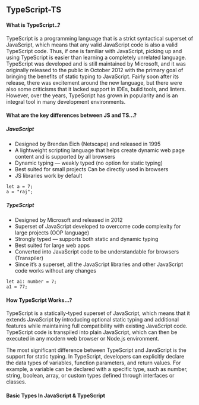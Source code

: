 ﻿## TypeScript-TS

#### What is TypeScript..?
TypeScript is a programming language that is a strict syntactical superset of JavaScript, which means that any valid JavaScript code is also a valid TypeScript code. Thus, if one is familiar with JavaScript, picking up and using TypeScript is easier than learning a completely unrelated language.
TypeScript was developed and is still maintained by Microsoft, and it was originally released to the public in October 2012 with the primary goal of bringing the benefits of static typing to JavaScript. Fairly soon after its release, there was excitement around the new language, but there were also some criticisms that it lacked support in IDEs, build tools, and linters. However, over the years, TypeScript has grown in popularity and is an integral tool in many development environments.

#### What are the key differences between JS and TS...?
##### JavaScript
- Designed by Brendan Eich (Netscape) and released in 1995
- A lightweight scripting language that helps create dynamic web page content and is supported by all browsers
- Dynamic typing — weakly typed (no option for static typing)
- Best suited for small projects
Can be directly used in browsers
- JS libraries work by default

```
let a = 7;
a = "raj";
```

##### TypeScript
- Designed by Microsoft and released in 2012
- Superset of JavaScript developed to overcome code complexity for large projects (OOP language)
- Strongly typed — supports both static and dynamic typing
- Best suited for large web apps
- Converted into JavaScript code to be understandable for browsers (Transpiler)
- Since it’s a superset, all the JavaScript libraries and other JavaScript code works without any changes

``` 
let a1: number = 7;
a1 = 77;
```

#### How TypeScript Works...?
TypeScript is a statically-typed superset of JavaScript, which means that it extends JavaScript by introducing optional static typing and additional features while maintaining full compatibility with existing JavaScript code. TypeScript code is transpiled into plain JavaScript, which can then be executed in any modern web browser or Node.js environment.

The most significant difference between TypeScript and JavaScript is the support for static typing. In TypeScript, developers can explicitly declare the data types of variables, function parameters, and return values. For example, a variable can be declared with a specific type, such as number, string, boolean, array, or custom types defined through interfaces or classes.

#### Basic Types In JavaScript & TypeScript
